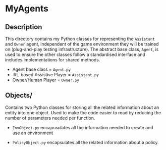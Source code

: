 # MyAgents

## Description

This directory contains my Python classes for representing the `Assistant` and `Owner` agent, independent of the game environment they will be trained on (plug-and-play testing infrastructure). The abstract base class, `Agent`, is used to ensure the other classes follow a standardised interface and includes implementations for shared methods.

- Agent base class = `Agent.py`
- IRL-based Assistive Player = `Assistant.py`
- Owner/Human Player = `Owner.py`


## Objects/

Contains two Python classes for storing all the related information about an entity into one object. Used to make the code easier to read by reducing the number of parameters needed per function.

- `EnvObject.py` encapusulates all the information needed to create and use an environment

- `PolicyObject.py` encapsulates all the related information about a policy.